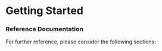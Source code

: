 # Getting Started

### Reference Documentation
For further reference, please consider the following sections:

<TBD>
